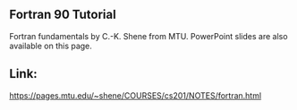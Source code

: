 ## Fortran 90 Tutorial

Fortran fundamentals by C.-K. Shene from MTU. PowerPoint slides are also available on this page.

## Link:

https://pages.mtu.edu/~shene/COURSES/cs201/NOTES/fortran.html